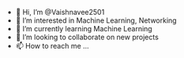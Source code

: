 - 👋 Hi, I’m @Vaishnavee2501
- 👀 I’m interested in Machine Learning, Networking
- 🌱 I’m currently learning Machine Learning
- 💞️ I’m looking to collaborate on new projects
- 📫 How to reach me ...

<!---
Vaishnavee2501/Vaishnavee2501 is a ✨ special ✨ repository because its `README.md` (this file) appears on your GitHub profile.
You can click the Preview link to take a look at your changes.
--->
